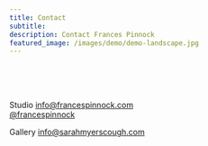 ```yaml
---
title: Contact
subtitle: 
description: Contact Frances Pinnock
featured_image: /images/demo/demo-landscape.jpg
---
```

<br />
<br />
<br />
 


Studio    info@francespinnock.com  
          [@francespinnock](https://www.instagram.com/francespinnock/)

Gallery   info@sarahmyerscough.com 
<br />














 






